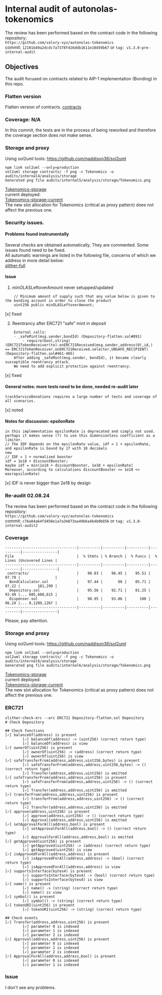 # Internal audit of autonolas-tokenomics
The review has been performed based on the contract code in the following repository:<br>
`https://github.com/valory-xyz/autonolas-tokenomics` <br>
commit: `12101b49a2dcdc7a7378f416ddb1611e10459b67` or `tag: v1.3.0-pre-internal-audit`<br> 

## Objectives
The audit focused on contracts related to AIP-1 implementation (Bonding) in this repo.

### Flatten version
Flatten version of contracts. [contracts](https://github.com/valory-xyz/autonolas-tokenomics/blob/main/audits/internal5/analysis/contracts) 

### Coverage: N/A
In this commit, the tests are in the process of being reworked and therefore the coverage section does not make sense.

### Storage and proxy
Using sol2uml tools: https://github.com/naddison36/sol2uml <br>
```
npm link sol2uml --only=production
sol2uml storage contracts/ -f png -c Tokenomics -o audits/internal4/analysis/storage
Generated png file audits/internal5/analysis/storage/Tokenomics.png
```
[Tokenomics-storage](https://github.com/valory-xyz/autonolas-tokenomics/blob/main/audits/internal5/analysis/storage/Tokenomics.png) <br>
current deployed: <br>
[Tokenomics-storage-current](https://github.com/valory-xyz/autonolas-tokenomics/blob/main/audits/internal4/analysis/storage/Tokenomics.png) <br>
The new slot allocation for Tokenomics (critical as proxy pattern) does not affect the previous one. 

### Security issues.
#### Problems found instrumentally
Several checks are obtained automatically. They are commented. Some issues found need to be fixed. <br>
All automatic warnings are listed in the following file, concerns of which we address in more detail below: <br>
[slither-full](https://github.com/valory-xyz/autonolas-tokenomics/blob/main/audits/internal5/analysis/slither_full.txt) <br>

#### Issue
1. minOLASLeftoverAmount never setupped/updated
```
    // Minimum amount of supply such that any value below is given to the bonding account in order to close the product
    uint256 public minOLASLeftoverAmount;
```
[x] fixed

2. Reentrancy after ERC721 "safe" mint in deposit
```
	External calls:
	- _safeMint(msg.sender,bondId) (Depository-flatten.sol#891)
		- require(bool,string)(ERC721TokenReceiver(to).onERC721Received(msg.sender,address(0),id,) == ERC721TokenReceiver.onERC721Received.selector,UNSAFE_RECIPIENT) (Depository-flatten.sol#461-465)
	After adding _safeMint(msg.sender, bondId), it became clearly susceptible reentrancy attack.
    We need to add explicit protection against reentrancy.
```
[x] fixed

#### General notes: more tests need to be done, needed re-audit later
```
trackServiceDonations requires a large number of tests and coverage of all scenarios.
```
[x] noted

#### Notes for discussion: epsilonRate
```
in this implementation epsilonRate is deprecated and simply not used. perhaps it makes sense (?) to use this dimensionless coefficient as a limiter.
// The IDF depends on the epsilonRate value, idf = 1 + epsilonRate, and epsilonRate is bound by 17 with 18 decimals
new
// IDF = 1 + normalized booster
idf = 1e18 + discountBooster;
maybe idf = min(1e18 + discountBooster, 1e18 + epsilonRate)
Moreover, according to calculations discountBooster <= 1e18 << max(epsilonRate)
```
[x] IDF is never bigger than 2e18 by design

### Re-audit 02.08.24
The review has been performed based on the contract code in the following repository:<br>
`https://github.com/valory-xyz/autonolas-tokenomics` <br>
commit: `c76a04a64fd450e1a7a34873ea49b6a4b4b0b856` or `tag: v1.3.0-internal-audit2`<br> 

### Coverage
```
---------------------------------|----------|----------|----------|----------|----------------|
File                             |  % Stmts | % Branch |  % Funcs |  % Lines |Uncovered Lines |
---------------------------------|----------|----------|----------|----------|----------------|
 contracts/                      |    98.83 |    96.45 |    95.51 |    97.79 |                |
  BondCalculator.sol             |    97.44 |       98 |    85.71 |    97.22 |        181,299 |
  Depository.sol                 |    95.56 |    92.71 |    81.25 |    93.49 |... 605,608,615 |
  Dispenser.sol                  |    98.95 |    93.06 |      100 |    96.24 |... 0,1209,1267 |
---------------------------------|----------|----------|----------|----------|----------------|
```
Please, pay attention.

### Storage and proxy
Using sol2uml tools: https://github.com/naddison36/sol2uml <br>
```
npm link sol2uml --only=production
sol2uml storage contracts/ -f png -c Tokenomics -o audits/internal6/analysis/storage
Generated png file audits/internal6/analysis/storage/Tokenomics.png
```
[Tokenomics-storage](https://github.com/valory-xyz/autonolas-tokenomics/blob/main/audits/internal6/analysis/storage/Tokenomics.png) <br>
current deployed: <br>
[Tokenomics-storage-current](https://github.com/valory-xyz/autonolas-tokenomics/blob/main/audits/internal4/analysis/storage/Tokenomics.png) <br>
The new slot allocation for Tokenomics (critical as proxy pattern) does not affect the previous one.

### ERC721
```
slither-check-erc --erc ERC721 Depository-flatten.sol Depository     
# Check Depository

## Check functions
[✓] balanceOf(address) is present
        [✓] balanceOf(address) -> (uint256) (correct return type)
        [✓] balanceOf(address) is view
[✓] ownerOf(uint256) is present
        [✓] ownerOf(uint256) -> (address) (correct return type)
        [✓] ownerOf(uint256) is view
[✓] safeTransferFrom(address,address,uint256,bytes) is present
        [✓] safeTransferFrom(address,address,uint256,bytes) -> () (correct return type)
        [✓] Transfer(address,address,uint256) is emitted
[✓] safeTransferFrom(address,address,uint256) is present
        [✓] safeTransferFrom(address,address,uint256) -> () (correct return type)
        [✓] Transfer(address,address,uint256) is emitted
[✓] transferFrom(address,address,uint256) is present
        [✓] transferFrom(address,address,uint256) -> () (correct return type)
        [✓] Transfer(address,address,uint256) is emitted
[✓] approve(address,uint256) is present
        [✓] approve(address,uint256) -> () (correct return type)
        [✓] Approval(address,address,uint256) is emitted
[✓] setApprovalForAll(address,bool) is present
        [✓] setApprovalForAll(address,bool) -> () (correct return type)
        [✓] ApprovalForAll(address,address,bool) is emitted
[✓] getApproved(uint256) is present
        [✓] getApproved(uint256) -> (address) (correct return type)
        [✓] getApproved(uint256) is view
[✓] isApprovedForAll(address,address) is present
        [✓] isApprovedForAll(address,address) -> (bool) (correct return type)
        [✓] isApprovedForAll(address,address) is view
[✓] supportsInterface(bytes4) is present
        [✓] supportsInterface(bytes4) -> (bool) (correct return type)
        [✓] supportsInterface(bytes4) is view
[✓] name() is present
        [✓] name() -> (string) (correct return type)
        [✓] name() is view
[✓] symbol() is present
        [✓] symbol() -> (string) (correct return type)
[✓] tokenURI(uint256) is present
        [✓] tokenURI(uint256) -> (string) (correct return type)

## Check events
[✓] Transfer(address,address,uint256) is present
        [✓] parameter 0 is indexed
        [✓] parameter 1 is indexed
        [✓] parameter 2 is indexed
[✓] Approval(address,address,uint256) is present
        [✓] parameter 0 is indexed
        [✓] parameter 1 is indexed
        [✓] parameter 2 is indexed
[✓] ApprovalForAll(address,address,bool) is present
        [✓] parameter 0 is indexed
        [✓] parameter 1 is indexed
```

### Issue
I don't see any problems.
